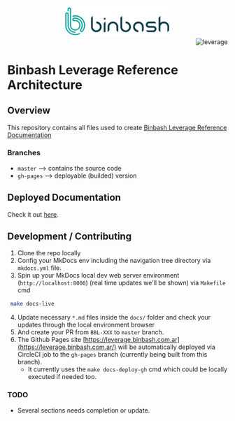 <div align="center">
    <img src="./docs/assets/images/logos/binbash.png" 
    alt="binbash" width="250"/>
</div>
<div align="right">
  <img src="./docs/assets/images/logos/binbash-leverage-terraform.png"
  alt="leverage" width="130"/>
</div>

# Binbash Leverage Reference Architecture

## Overview
This repository contains all files used to create 
[Binbash Leverage Reference Documentation](https://leverage.binbash.com.ar)

### Branches
- `master`   --> contains the source code
- `gh-pages` --> deployable (builded) version

## Deployed Documentation
Check it out [here](https://leverage.binbash.com.ar/).

## Development / Contributing

1. Clone the repo locally
2. Config your MkDocs env including the navigation tree directory via `mkdocs.yml` file.
3. Spin up your MkDocs local dev web server environment (`http://localhost:8000`) (real time updates we'll be shown) via `Makefile` cmd
```bash
 make docs-live          
```
4. Update necessary `*.md` files inside the `docs/` folder and check your updates through the local environment
browser 
5. And create your PR from `BBL-XXX` to `master` branch.
6. The Github Pages site [https://leverage.binbash.com.ar](https://leverage.binbash.com.ar/) will be automatically deployed 
via CircleCI job to the `gh-pages` branch (currently being built from this branch).
    - It currently uses the `make docs-deploy-gh` cmd which could be locally executed if needed too.

### TODO
- Several sections needs completion or update. 


